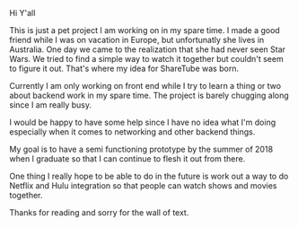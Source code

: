 Hi Y'all

This is just a pet project I am working on in my spare time. I made a good friend while I was on vacation in Europe, but unfortunatly she lives in Australia. One day we came to the realization that she had never seen Star Wars. We tried to find a simple way to watch it together but couldn't seem to figure it out. That's where my idea for ShareTube was born. 

Currently I am only working on front end while I try to learn a thing or two about backend work in my spare time. The project is barely chugging along since I am really busy.

I would be happy to have some help since I have no idea what I'm doing especially when it comes to networking and other backend things. 

My goal is to have a semi functioning prototype by the summer of 2018 when I graduate so that I can continue to flesh it out from there.

One thing I really hope to be able to do in the future is work out a way to do Netflix and Hulu integration so that people can watch shows and movies together.

Thanks for reading and sorry for the wall of text.
